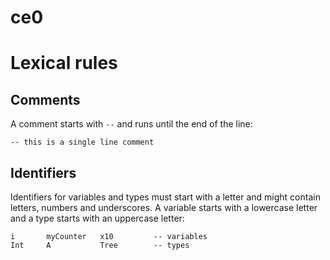 # ce0

# Lexical rules

## Comments

A comment starts with `--` and runs until the end of the line:

```
-- this is a single line comment
```

## Identifiers

Identifiers for variables and types must start with a letter and might contain
letters, numbers and underscores.
A variable starts with a lowercase letter and a type starts with an uppercase
letter:

```
i       myCounter   x10         -- variables
Int     A           Tree        -- types
```
